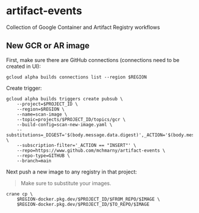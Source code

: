 # artifact-events

Collection of Google Container and Artifact Registry workflows 

## New GCR or AR image 

First, make sure there are GitHub connections (connections need to be created in UI):

```shell
gcloud alpha builds connections list --region $REGION
```

Create trigger: 

```shell
gcloud alpha builds triggers create pubsub \
    --project=$PROJECT_ID \
    --region=$REGION \
    --name=scan-image \
    --topic=projects/$PROJECT_ID/topics/gcr \
    --build-config=scan-new-image.yaml \
    --substitutions=_DIGEST='$(body.message.data.digest)',_ACTION='$(body.message.data.action)',_SNYK_TOKEN=$SNYK_TOKEN,_BUCKET=$BUCKET \
    --subscription-filter='_ACTION == "INSERT"' \
    --repo=https://www.github.com/mchmarny/artifact-events \
    --repo-type=GITHUB \
    --branch=main
```

Next push a new image to any registry in that project: 

> Make sure to substitute your images.

```shell
crane cp \
    $REGION-docker.pkg.dev/$PROJECT_ID/$FROM_REPO/$IMAGE \
    $REGION-docker.pkg.dev/$PROJECT_ID/$TO_REPO/$IMAGE
```
